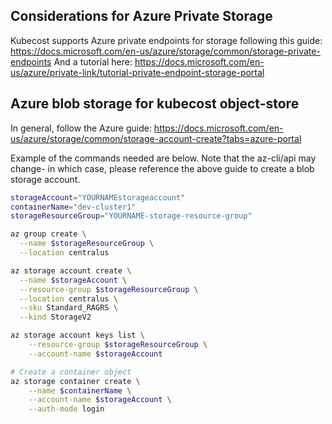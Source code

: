 ## Considerations for Azure Private Storage

Kubecost supports Azure private endpoints for storage following this guide: <https://docs.microsoft.com/en-us/azure/storage/common/storage-private-endpoints>
And a tutorial here: <https://docs.microsoft.com/en-us/azure/private-link/tutorial-private-endpoint-storage-portal>

## Azure blob storage for kubecost object-store

In general, follow the Azure guide: <https://docs.microsoft.com/en-us/azure/storage/common/storage-account-create?tabs=azure-portal>

Example of the commands needed are below. Note that the az-cli/api may change- in which case, please reference the above guide to create a blob storage account.

```bash
storageAccount="YOURNAMEstorageaccount"
containerName="dev-cluster1"
storageResourceGroup="YOURNAME-storage-resource-group"

az group create \
  --name $storageResourceGroup \
  --location centralus

az storage account create \
  --name $storageAccount \
  --resource-group $storageResourceGroup \
  --location centralus \
  --sku Standard_RAGRS \
  --kind StorageV2

az storage account keys list \
    --resource-group $storageResourceGroup \
    --account-name $storageAccount

# Create a container object
az storage container create \
    --name $containerName \
    --account-name $storageAccount \
    --auth-mode login
```
